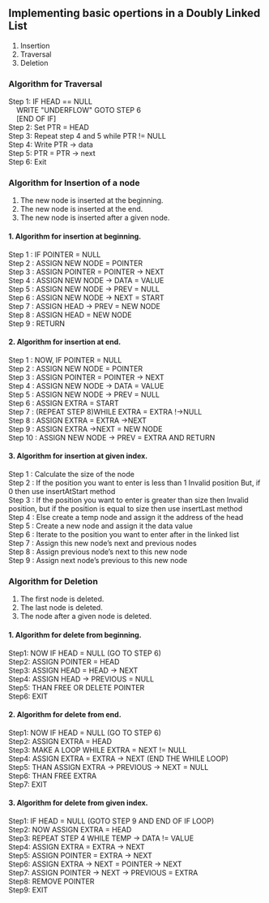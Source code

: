 ## Implementing basic opertions in a Doubly Linked List 
1. Insertion
2. Traversal
3. Deletion


### Algorithm for Traversal
Step 1: IF HEAD == NULL <br/>
&nbsp;&nbsp;&nbsp;&nbsp;WRITE "UNDERFLOW" GOTO STEP 6 <br/>
&nbsp;&nbsp;&nbsp;&nbsp;[END OF IF] <br/>
Step 2: Set PTR = HEAD <br/>
Step 3: Repeat step 4 and 5 while PTR != NULL <br/>
Step 4: Write PTR → data  <br/>
Step 5: PTR = PTR → next  <br/>
Step 6: Exit <br/>

### Algorithm for Insertion of a node
1.	The new node is inserted at the beginning.
2.	The new node is inserted at the end.
3.	The new node is inserted after a given node.

#### 1.	Algorithm for insertion at beginning.	

Step 1 : IF POINTER = NULL <br/>
Step 2 : ASSIGN NEW NODE = POINTER <br/>
Step 3 : ASSIGN POINTER = POINTER -> NEXT  <br/>
Step 4 : ASSIGN NEW NODE -> DATA = VALUE  <br/>
Step 5 : ASSIGN NEW NODE -> PREV = NULL  <br/>
Step 6 : ASSIGN NEW NODE -> NEXT = START  <br/>
Step 7 : ASSIGN HEAD -> PREV = NEW NODE  <br/>
Step 8 : ASSIGN HEAD = NEW NODE <br/>
Step 9 : RETURN <br/>

#### 2.	Algorithm for insertion at end.	

Step 1 : NOW, IF POINTER = NULL <br/>
Step 2 : ASSIGN NEW NODE = POINTER <br/>
Step 3 : ASSIGN POINTER = POINTER -> NEXT  <br/>
Step 4 : ASSIGN NEW NODE -> DATA = VALUE  <br/>
Step 5 : ASSIGN NEW NODE -> PREV = NULL  <br/>
Step 6 : ASSIGN EXTRA = START <br/>
Step 7 : (REPEAT STEP 8)WHILE EXTRA = EXTRA !->NULL <br/>
Step 8 : ASSIGN EXTRA = EXTRA ->NEXT <br/>
Step 9 : ASSIGN EXTRA ->NEXT = NEW NODE <br/>
Step 10 : ASSIGN NEW NODE -> PREV = EXTRA AND RETURN <br/>

#### 3.	Algorithm for insertion at given index.	

Step 1 : Calculate the size of the node <br/>
Step 2 : If the position you want to enter is less than 1
Invalid position But, if 0 then use insertAtStart method  <br/>
Step 3 : If the position you want to enter is greater than size then
Invalid position, but if the position is equal to size then use insertLast method  <br/>
Step 4 : Else create a temp node and assign it the address of the head <br/>
Step 5 : Create a new node and assign it the data value <br/>
Step 6 : Iterate to the position you want to enter after in the linked list  <br/>
Step 7 : Assign this new node’s next and previous nodes <br/>
Step 8 : Assign previous node’s next to this new node <br/>
Step 9 : Assign next node’s previous to this new node <br/>
 

### Algorithm for Deletion

1.	The first node is deleted.
2.	The last node is deleted.
3.	The node after a given node is deleted.

#### 1.	Algorithm for delete from beginning.	

Step1: NOW IF HEAD = NULL (GO TO STEP 6)  <br/>
Step2: ASSIGN POINTER = HEAD <br/>
Step3: ASSIGN HEAD = HEAD → NEXT  <br/>
Step4: ASSIGN HEAD → PREVIOUS = NULL  <br/>
Step5: THAN FREE OR DELETE POINTER  <br/>
Step6: EXIT <br/>

#### 2.	Algorithm for delete from end.	

Step1: NOW IF HEAD = NULL (GO TO STEP 6)  <br/>
Step2: ASSIGN EXTRA = HEAD <br/>
Step3: MAKE A LOOP WHILE EXTRA = NEXT != NULL <br/>
Step4: ASSIGN EXTRA = EXTRA -> NEXT (END THE WHILE LOOP)  <br/>
Step5: THAN ASSIGN EXTRA -> PREVIOUS -> NEXT = NULL  <br/>
Step6: THAN FREE EXTRA <br/>
Step7: EXIT <br/>

#### 3.	Algorithm for delete from given index.	
Step1: IF HEAD = NULL (GOTO STEP 9 AND END OF IF LOOP)  <br/>
Step2: NOW ASSIGN EXTRA = HEAD <br/>
Step3: REPEAT STEP 4 WHILE TEMP → DATA != VALUE <br/>
Step4: ASSIGN EXTRA = EXTRA → NEXT <br/>
Step5: ASSIGN POINTER = EXTRA → NEXT <br/>
Step6: ASSIGN EXTRA → NEXT = POINTER → NEXT  <br/>
Step7: ASSIGN POINTER → NEXT → PREVIOUS = EXTRA  <br/>
Step8: REMOVE POINTER <br/>
Step9: EXIT <br/>
